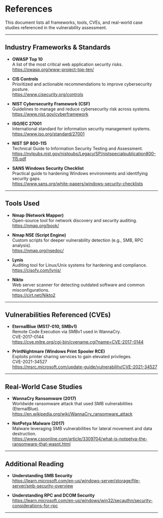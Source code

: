 # References

This document lists all frameworks, tools, CVEs, and real-world case studies referenced in the vulnerability assessment.

---

## Industry Frameworks & Standards

- **OWASP Top 10**  
  A list of the most critical web application security risks.  
  https://owasp.org/www-project-top-ten/

- **CIS Controls**  
  Prioritized and actionable recommendations to improve cybersecurity posture.  
  https://www.cisecurity.org/controls

- **NIST Cybersecurity Framework (CSF)**  
  Guidelines to manage and reduce cybersecurity risk across systems.  
  https://www.nist.gov/cyberframework

- **ISO/IEC 27001**  
  International standard for information security management systems.  
  https://www.iso.org/standard/27001

- **NIST SP 800-115**  
  Technical Guide to Information Security Testing and Assessment.  
  https://nvlpubs.nist.gov/nistpubs/Legacy/SP/nistspecialpublication800-115.pdf

- **SANS Windows Security Checklist**  
  Practical guide to hardening Windows environments and identifying security gaps.  
  https://www.sans.org/white-papers/windows-security-checklists

---

## Tools Used

- **Nmap (Network Mapper)**  
  Open-source tool for network discovery and security auditing.  
  https://nmap.org/book/

- **Nmap NSE (Script Engine)**  
  Custom scripts for deeper vulnerability detection (e.g., SMB, RPC analysis).  
  https://nmap.org/nsedoc/

- **Lynis**  
  Auditing tool for Linux/Unix systems for hardening and compliance.  
  https://cisofy.com/lynis/

- **Nikto**  
  Web server scanner for detecting outdated software and common misconfigurations.  
  https://cirt.net/Nikto2

---

## Vulnerabilities Referenced (CVEs)

- **EternalBlue (MS17-010, SMBv1)**  
  Remote Code Execution via SMBv1 used in WannaCry.  
  CVE-2017-0144  
  https://cve.mitre.org/cgi-bin/cvename.cgi?name=CVE-2017-0144

- **PrintNightmare (Windows Print Spooler RCE)**  
  Exploits printer sharing services to gain elevated privileges.  
  CVE-2021-34527  
  https://msrc.microsoft.com/update-guide/vulnerability/CVE-2021-34527

---

## Real-World Case Studies

- **WannaCry Ransomware (2017)**  
  Worldwide ransomware attack that used SMB vulnerabilities (EternalBlue).  
  https://en.wikipedia.org/wiki/WannaCry_ransomware_attack

- **NotPetya Malware (2017)**  
  Malware leveraging SMB vulnerabilities for lateral movement and data destruction.  
  https://www.csoonline.com/article/3309704/what-is-notpetya-the-ransomware-that-wasnt.html

---

## Additional Reading

- **Understanding SMB Security**  
  https://learn.microsoft.com/en-us/windows-server/storage/file-server/smb-security-overview

- **Understanding RPC and DCOM Security**  
  https://learn.microsoft.com/en-us/windows/win32/secauthn/security-considerations-for-rpc

---


